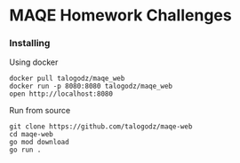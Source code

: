 # MAQE Homework Challenges


### Installing

Using docker 
```
docker pull talogodz/maqe_web
docker run -p 8080:8080 talogodz/maqe_web
open http://localhost:8080
```

Run from source
```
git clone https://github.com/talogodz/maqe-web
cd maqe-web
go mod download
go run .
```
